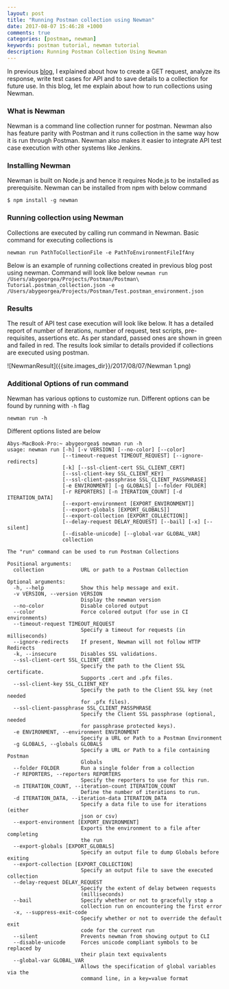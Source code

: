 ```yaml
---
layout: post
title: "Running Postman collection using Newman"
date: 2017-08-07 15:46:28 +1000
comments: true
categories: [postman, newman]
keywords: postman tutorial, newman tutorial
description: Running Postman Collection Using Newman
---
```

In previous [blog]({{site.root}}blog/2017/08/05/postman-tutorial/), I explained about how to create a GET request, analyze its response, write test cases for API and to save details to a collection for future use. In this blog, let me explain about how to run collections using Newman.

### What is Newman
Newman is a command line collection runner for postman. Newman also has feature parity with Postman and it runs collection in the same way how it is run through Postman. Newman also makes it easier to integrate API test case execution with other systems like Jenkins.

### Installing Newman
Newman is built on Node.js and hence it requires Node.js to be installed as prerequisite. Newman can be installed from npm with below command

```
$ npm install -g newman
```

### Running collection using Newman
Collections are executed by calling run command in Newman. Basic command for executing collections is

```
newman run PathToCollectionFile -e PathToEnvironmentFileIfAny
```

Below is an example of running collections created in previous blog post using newman.
Command will look like below
`newman run /Users/abygeorgea/Projects/Postman/Postman\ Tutorial.postman_collection.json -e /Users/abygeorgea/Projects/Postman/Test.postman_environment.json`

### Results
The result of API test case execution will look like below. It has a detailed report of number of iterations, number of request, test scripts, pre-requisites, assertions etc. As per standard, passed ones are shown in green and failed in red. The results look similar to details provided if collections are executed using postman.

![NewmanResult]({{site.images_dir}}/2017/08/07/Newman 1.png)

### Additional Options of run command
Newman has various options to customize run. Different options can be found by running with `-h` flag

```
newman run -h
```

Different options listed are below

```
Abys-MacBook-Pro:~ abygeorgea$ newman run -h
usage: newman run [-h] [-v VERSION] [--no-color] [--color]
                  [--timeout-request TIMEOUT_REQUEST] [--ignore-redirects]
                  [-k] [--ssl-client-cert SSL_CLIENT_CERT]
                  [--ssl-client-key SSL_CLIENT_KEY]
                  [--ssl-client-passphrase SSL_CLIENT_PASSPHRASE]
                  [-e ENVIRONMENT] [-g GLOBALS] [--folder FOLDER]
                  [-r REPORTERS] [-n ITERATION_COUNT] [-d ITERATION_DATA]
                  [--export-environment [EXPORT_ENVIRONMENT]]
                  [--export-globals [EXPORT_GLOBALS]]
                  [--export-collection [EXPORT_COLLECTION]]
                  [--delay-request DELAY_REQUEST] [--bail] [-x] [--silent]
                  [--disable-unicode] [--global-var GLOBAL_VAR]
                  collection

The "run" command can be used to run Postman Collections

Positional arguments:
  collection            URL or path to a Postman Collection

Optional arguments:
  -h, --help            Show this help message and exit.
  -v VERSION, --version VERSION
                        Display the newman version
  --no-color            Disable colored output
  --color               Force colored output (for use in CI environments)
  --timeout-request TIMEOUT_REQUEST
                        Specify a timeout for requests (in milliseconds)
  --ignore-redirects    If present, Newman will not follow HTTP Redirects
  -k, --insecure        Disables SSL validations.
  --ssl-client-cert SSL_CLIENT_CERT
                        Specify the path to the Client SSL certificate. 
                        Supports .cert and .pfx files.
  --ssl-client-key SSL_CLIENT_KEY
                        Specify the path to the Client SSL key (not needed 
                        for .pfx files).
  --ssl-client-passphrase SSL_CLIENT_PASSPHRASE
                        Specify the Client SSL passphrase (optional, needed 
                        for passphrase protected keys).
  -e ENVIRONMENT, --environment ENVIRONMENT
                        Specify a URL or Path to a Postman Environment
  -g GLOBALS, --globals GLOBALS
                        Specify a URL or Path to a file containing Postman 
                        Globals
  --folder FOLDER       Run a single folder from a collection
  -r REPORTERS, --reporters REPORTERS
                        Specify the reporters to use for this run.
  -n ITERATION_COUNT, --iteration-count ITERATION_COUNT
                        Define the number of iterations to run.
  -d ITERATION_DATA, --iteration-data ITERATION_DATA
                        Specify a data file to use for iterations (either 
                        json or csv)
  --export-environment [EXPORT_ENVIRONMENT]
                        Exports the environment to a file after completing 
                        the run
  --export-globals [EXPORT_GLOBALS]
                        Specify an output file to dump Globals before exiting
  --export-collection [EXPORT_COLLECTION]
                        Specify an output file to save the executed collection
  --delay-request DELAY_REQUEST
                        Specify the extent of delay between requests 
                        (milliseconds)
  --bail                Specify whether or not to gracefully stop a 
                        collection run on encountering the first error
  -x, --suppress-exit-code
                        Specify whether or not to override the default exit 
                        code for the current run
  --silent              Prevents newman from showing output to CLI
  --disable-unicode     Forces unicode compliant symbols to be replaced by 
                        their plain text equivalents
  --global-var GLOBAL_VAR
                        Allows the specification of global variables via the 
                        command line, in a key=value format
```

